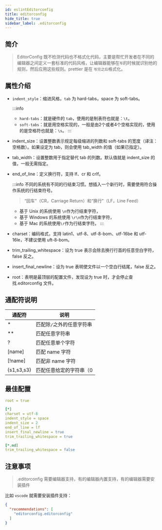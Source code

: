 ```yaml
---
id: eslintEditorconfig
title: editorconfig
hide_title: true
sidebar_label: .editorconfig
---
```


## 简介

> EditorConfig 既不检测代码也不格式化代码，主要是帮忙开发者在不同的编辑器之间定义一套标准的代码风格，让编辑器能够在`写`的时候就识别他的规则，然后应用这些规则。prettier 是在 `写完之后`格式化。

## 属性介绍

- `indent_style`：缩进风格，`tab` 为 hard-tabs，space 为 soft-tabs。

  :::info

  - `hard-tabs`：就是硬件的 `tab`，使用的是制表符也就是：`\t`。
  - `soft-tabs`：就是用空格实现的，一般是由2个或者4个空格实现的，使用的是空格符也就是：`\s`。
  :::

- indent_size：设置整数表示规定每级缩进的列数和 soft-tabs 的宽度（译注：空格数）。如果设定为 tab，则会使用 tab_width 的值（如果已指定）。
- tab_width：设置整数用于指定替代 tab 的列数。默认值就是 indent_size 的值，一般无需指定。
- end_of_line：定义换行符，支持 lf、cr 和 crlf。

  :::info
  不同的系统有不同的行结束习惯。想插入一个新行时，需要使用符合操作系统的行结束符号。
  > “回车”（CR，Carriage Return）和“换行”（LF，Line Feed）

  - 基于 Unix 的系统使用 `\n`作为行结束字符，
  - 基于 Windows 的系统使用 `\r\n`作为行结束字符，
  - 基于 Mac 的系统使用`\r`作为行结束字符。
  :::

- charset：编码格式，支持 latin1、utf-8、utf-8-bom、utf-16be 和 utf-16le，不建议使用 uft-8-bom。
- trim_trailing_whitespace：设为 true 表示会除去换行行首的任意空白字符，false 反之。
- insert_final_newline：设为 true 表明使文件以一个空白行结尾，false 反之。
- root：表明是最顶层的配置文件，发现设为 true 时，才会停止查找.editorconfig 文件。

## 通配符说明

|  通配符   | 说明  |
|  ----  | ----  |
| *  | 匹配除`/`之外的任意字符串 |
| **  | 匹配任意字符串 |
| ?  | 匹配任意单个字符 |
| [name]  | 匹配 name 字符 |
| [!name]  | 匹配非 name 字符 |
| {s1,s3,s3}  | 匹配任意给定的字符串（0 |

## 最佳配置

```yaml
root = true

[*]
charset = utf-8
indent_style = space
indent_size = 2
end_of_line = lf
insert_final_newline = true
trim_trailing_whitespace = true

[*.md]
trim_trailing_whitespace = false
```

## 注意事项

> .editorconfig 需要编辑器支持，有的编辑器内置支持，有的编辑器需要安装插件

比如 `vscode` 就需要安装插件支持：

```json title=".vscode/extension.json"
{
  "recommendations": [
    "editorconfig.editorconfig"
  ]
}
```
